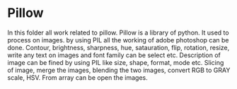 # Pillow
In this folder all work related to pillow. Pillow is a library of python. It used to process on images. 
by using PIL all the working of adobe photoshop can be done. Contour, brightness, sharpness, hue, satauration, flip, rotation, resize, write any text on images and font family can be select etc. 
Description of image can be fined by using PIL like size, shape, format, mode etc.
Slicing of image, merge the images, blending the two images, convert RGB to GRAY scale, HSV.
From array can be open the images.

